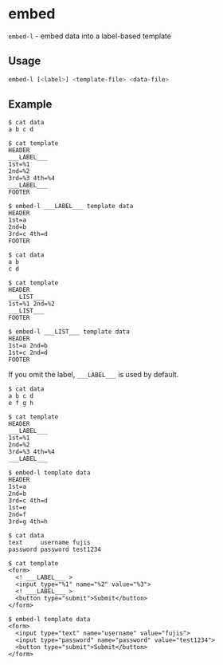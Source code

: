 # embed

`embed-l` - embed data into a label-based template

## Usage

```sh
embed-l [<label>] <template-file> <data-file>
```

## Example

```terminal
$ cat data
a b c d

$ cat template
HEADER
___LABEL___
1st=%1
2nd=%2
3rd=%3 4th=%4
___LABEL___
FOOTER

$ embed-l ___LABEL___ template data
HEADER
1st=a
2nd=b
3rd=c 4th=d
FOOTER
```

```terminal
$ cat data
a b
c d

$ cat template
HEADER
___LIST___
1st=%1 2nd=%2
___LIST___
FOOTER

$ embed-l ___LIST___ template data
HEADER
1st=a 2nd=b
1st=c 2nd=d
FOOTER
```

If you omit the label, `___LABEL___` is used by default.

```terminal
$ cat data
a b c d
e f g h

$ cat template
HEADER
___LABEL___
1st=%1
2nd=%2
3rd=%3 4th=%4
___LABEL___

$ embed-l template data
HEADER
1st=a
2nd=b
3rd=c 4th=d
1st=e
2nd=f
3rd=g 4th=h
```

```terminal
$ cat data
text     username fujis
password password test1234

$ cat template
<form>
  <! ___LABEL___ >
  <input type="%1" name="%2" value="%3">
  <! ___LABEL___ >
  <button type="submit">Submit</button>
</form>

$ embed-l template data
<form>
  <input type="text" name="username" value="fujis">
  <input type="password" name="password" value="test1234">
  <button type="submit">Submit</button>
</form>
```

